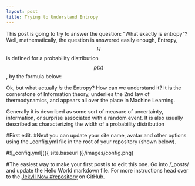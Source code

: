 ```yaml
---
layout: post
title: Trying to Understand Entropy
---
```


This post is going to try to answer the question: "What exactly is entropy"? Well, mathematically, the question is answered easily enough, Entropy, $$H$$ is defined for a probability distribution $$p(x)$$, by the formula below:



Ok, but what actually $is$ the Entropy? How can we understand it? It is the cornerstone of Information theory, underlies the 2nd law of thermodynamics, and appears all over the place in Machine Learning. 

Generally it is described as some sort of measure of uncertainty, information, or surprise associated with a random event. It is also usually described as characterizing the width of a probability distribution

#First edit.
#Next you can update your site name, avatar and other options using the _config.yml file in the root of your repository (shown below).

#![_config.yml]({{ site.baseurl }}/images/config.png)

#The easiest way to make your first post is to edit this one. Go into /_posts/ and update the Hello World markdown file. For more instructions head over to the [Jekyll Now #repository](https://github.com/barryclark/jekyll-now) on GitHub.
